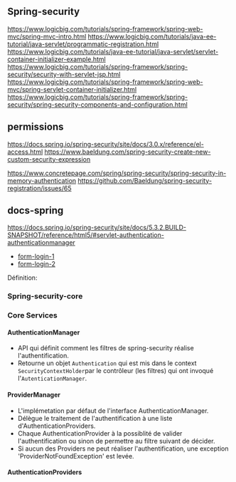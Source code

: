 ## Spring-security

https://www.logicbig.com/tutorials/spring-framework/spring-web-mvc/spring-mvc-intro.html
https://www.logicbig.com/tutorials/java-ee-tutorial/java-servlet/programmatic-registration.html
https://www.logicbig.com/tutorials/java-ee-tutorial/java-servlet/servlet-container-initializer-example.html
https://www.logicbig.com/tutorials/spring-framework/spring-security/security-with-servlet-jsp.html
https://www.logicbig.com/tutorials/spring-framework/spring-web-mvc/spring-servlet-container-initializer.html
https://www.logicbig.com/tutorials/spring-framework/spring-security/spring-security-components-and-configuration.html

## permissions
https://docs.spring.io/spring-security/site/docs/3.0.x/reference/el-access.html
https://www.baeldung.com/spring-security-create-new-custom-security-expression

https://www.concretepage.com/spring/spring-security/spring-security-in-memory-authentication
https://github.com/Baeldung/spring-security-registration/issues/65

## docs-spring
https://docs.spring.io/spring-security/site/docs/5.3.2.BUILD-SNAPSHOT/reference/html5/#servlet-authentication-authenticationmanager

* [form-login-1](https://www.baeldung.com/spring-security-login)
* [form-login-2](https://www.baeldung.com/java-config-spring-security)


Définition:

### Spring-security-core

### Core Services

#### AuthenticationManager

* API qui définit comment les filtres de spring-security réalise l'authentification.
* Retourne un objet `Authentication` qui est mis dans le context `SecurityContextHolder`par le contrôleur (les filtres) qui ont invoqué l'`AutenticationManager`.


#### ProviderManager
* L'implémetation par défaut de l'interface AuthenticationManager.
* Délègue le traitement de l'authentification à une liste d'AuthenticationProviders.
* Chaque AuthenticationProvider à la possiblité de valider l'authentification ou sinon de permettre au filtre suivant de décider.
* Si aucun des Providers ne peut réaliser l'authentification, une exception 'ProviderNotFoundException' est levée.

#### AuthenticationProviders
